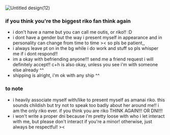 ![Untitled design(12)](https://github.com/user-attachments/assets/040276ab-23ac-406e-8186-8ff5aee92cb6)

### if you think you're the biggest riko fan think again
- i don't have a name but you can call me outis, or riko!! :D
- i dont have a gender but the way i present myself in appearance and in personality can change from time to time >< so pls be patient,,
- i always leave pt on in the bg while i do work and stuff so pls whisper me if i dont respond!!
- im a okay with befriending anyone!!! send me a friend request i will definitely accept!! c+h is also okay, unless you see i'm with someone else already ^^
- shipping is alright, i'm ok with any ship ^^ 

### to note
- i heavily associate myself with/like to present myself as amanai riko. this sounds childish but try not to speak too badly about her around me!! i am the only riko ever. if you think you are riko THINK AGAIN!!! OR DNI!!!
- i won't write a proper dni because i'm pretty loose with who i let interact with me, but please don't interact if you're a minor! otherwise, just always be respectful! ><
<!--
**s3to7/s3to7** is a ✨ _special_ ✨ repository because its `README.md` (this file) appears on your GitHub profile.

Here are some ideas to get you started:

- 🔭 I’m currently working on ...
- 🌱 I’m currently learning ...
- 👯 I’m looking to collaborate on ...
- 🤔 I’m looking for help with ...
- 💬 Ask me about ...
- 📫 How to reach me: ...
- 😄 Pronouns: ...
- ⚡ Fun fact: ...
-->
